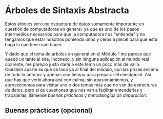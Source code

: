 # Árboles de Sintaxis Abstracta

Estos árboles son una estructura de datos sumamente importante en cuestión 
de computadoras en general, ya que es uno de los pasos intermedios 
necesarios para que la computadora nos "entienda" y no tengamos que estar
nosotros poniendo unos y ceros a pincel para que esta haga lo que tiene 
que hacer.

Y dado que el tema de árboles en general en el Módulo 1 me parece que quedó
un tanto al aire, inconexo, y sin ninguna aplicación al mundo real aparente, 
me pareció justo darle a este tema un poco más de valía. Cuestión aparte es 
que se toca ya al final del módulo, con las prisas encima de todo lo anterior
y apenas con tiempo para preparar el checkpoint. Así que hay que verlo ahora 
acá con calma, sin apasionamientos, y aprovechemos para visitar uno o dos 
temas más que no van de estructuras de datos, pero si de cuestiones que nos 
van a facilitar entenderlas y trabajarlas, llámense _buenas prácticas_ y 
_metodologías de depuración_. 

## Buenas prácticas (opcional)



